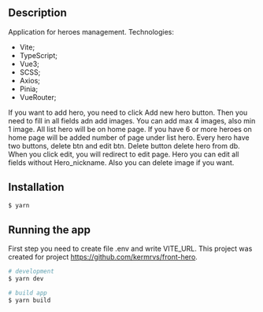 ## Description

Application for heroes management.
Technologies:
- Vite;
- TypeScript;
- Vue3;
- SCSS;
- Axios;
- Pinia;
- VueRouter;

If you  want to add hero, you need to click Add new hero button. Then you need to fill in all fields adn add images. 
You can add max 4 images, also min 1 image. All list hero will be on home page.
If you have 6 or more heroes on home page will be added  number of page under list hero.
Every hero have two buttons, delete btn and edit btn. Delete button delete hero from db. When you click edit,
you will redirect to edit page. Hero you can edit all fields without Hero_nickname. Also you can delete image if you want.

## Installation

```bash
$ yarn
```
## Running the app

First step you need to create file .env and write VITE_URL. This project was created for project https://github.com/kermrvs/front-hero.


```bash
# development
$ yarn dev

# build app
$ yarn build

```